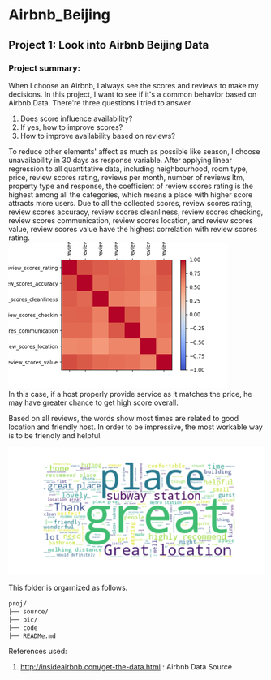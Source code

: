 # Airbnb_Beijing
## Project 1: Look into Airbnb Beijing Data

### Project summary: 
When I choose an Airbnb, I always see the scores and reviews to make my decisions. In this project, I want to see if it's a common behavior based on Airbnb Data. There're three questions I tried to answer.  
1. Does score influence availability?  
2. If yes, how to improve scores?
3. How to improve availability based on reviews?

To reduce other elements' affect as much as possible like season, I choose unavailability in 30 days as response variable. After applying linear regression to all quantitative data, including neighbourhood, room type, price, review scores rating, reviews per month, number of reviews ltm, property type and response, the coefficient of review scores rating is the highest among all the categories, which means a place with higher score attracts more users. Due to all the collected scores, review scores rating, review scores accuracy, review scores cleanliness, review scores checking, review scores communication, review scores location, and review scores value, review scores value have the highest correlation with review scores rating.   
![correlation](pic/correlation.png)  
In this case, if a host properly provide service as it matches the price, he may have greater chance to get high score overall.  
 
Based on all reviews, the words show most times are related to good location and friendly host. In order to be impressive, the most workable way is to be friendly and helpful. 

![wordcloud](pic/wordcloud.png)  

This folder is orgarnized as follows.

```
proj/
├── source/
├── pic/
├── code
├── READMe.md
```

References used:  
1. http://insideairbnb.com/get-the-data.html : Airbnb Data Source 

